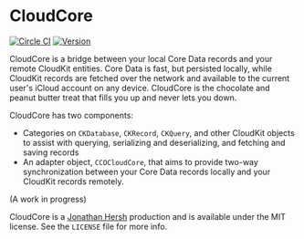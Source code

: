 # CloudCore

[![Circle CI](https://circleci.com/gh/jhersh/CloudCore.svg?style=svg)](https://circleci.com/gh/jhersh/CloudCore) [![Version](https://img.shields.io/cocoapods/v/SPLCloudKitWidget.svg?style=flat)](http://cocoapods.org/pods/SPLCloudKitWidget)

CloudCore is a bridge between your local Core Data records and your remote CloudKit entities. Core Data is fast, but persisted locally, while CloudKit records are fetched over the network and available to the current user's iCloud account on any device. CloudCore is the chocolate and peanut butter treat that fills you up and never lets you down. 

CloudCore has two components:

- Categories on `CKDatabase`, `CKRecord`, `CKQuery`, and other CloudKit objects to assist with querying, serializing and deserializing, and fetching and saving records
- An adapter object, `CCOCloudCore`, that aims to provide two-way synchronization between your Core Data records locally and your CloudKit records remotely.

(A work in progress)

CloudCore is a [Jonathan Hersh](https://github.com/jhersh) production and is available under the MIT license. See the `LICENSE` file for more info.
